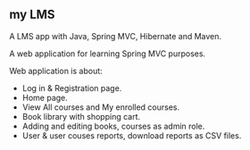  my LMS
 -
 A LMS app with Java, Spring MVC, Hibernate and Maven.
 
 
A web application for learning Spring MVC purposes.

Web application is about:

- Log in & Registration page.
- Home page.
- View All courses and My enrolled courses.
- Book library with shopping cart.
- Adding and editing books, courses as admin role.
- User & user couses reports, download reports as CSV files.
